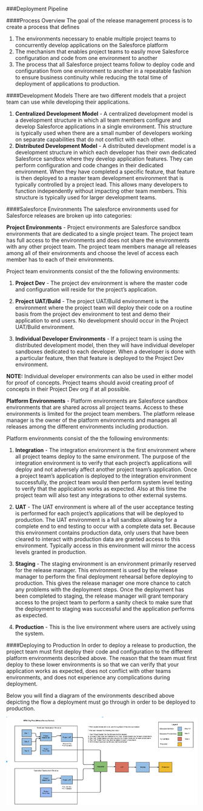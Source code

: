 ###Deployment Pipeline

####Process Overview
The goal of the release management process is to create a process that defines 

1. The environments necessary to enable multiple project teams to concurrently develop applications on the Salesforce platform 
1. The mechanism that enables project teams to easily move Salesforce configuration and code from one environment to another 
1. The process that all Salesforce project teams follow to deploy code and configuration from one environment to another in a repeatable fashion to ensure business continuity while reducing the total time of deployment of applications to production.  

####Development Models
There are two different models that a project team can use while developing their applications.

1. **Centralized Development Model** - A centralized development model is a development structure in which all team members configure and develop Salesforce applications in a single environment. This structure is typically used when there are a small number of developers working on separate capabilities that do not conflict with each other.
1. **Distributed Development Model** - A distributed development model is a development structure in which each developer has their own dedicated Salesforce sandbox where they develop application features. They can perform configuration and code changes in their dedicated environment. When they have completed a specific feature, that feature is then deployed to a master team development environment that is typically controlled by a project lead. This allows many developers to function independently without impacting other team members. This structure is typically used for larger development teams.

####Salesforce Environments
The salesforce environments used for Salesforce releases are broken up into categories:

**Project Environments** - Project environments are Salesforce sandbox environments that are dedicated to a single project team. The project team has full access to the environments and does not share the environments with any other project team. The project team members manage all releases among all of their environments and choose the level of access each member has to each of their environments.

Project team environments consist of the the following environments:

1. **Project Dev**  - The project dev environment is where the master code and configuration will reside for the project’s application.

1. **Project UAT/Build**  - The project UAT/Build environment is the environment where the project team will deploy their code on a routine basis from the project dev environment to test and demo their application to end users. No development should occur in the Project UAT/Build environment.

1. **Individual Developer Environments** - If a project team is using the distributed development model, then they will have individual developer sandboxes dedicated to each developer. When a developer is done with a particular feature, then that feature is deployed to the Project Dev environment. 
        
**NOTE:** Individual developer environments can also be used in either model for proof of concepts. Project teams should avoid creating proof of concepts in their Project Dev org if at all possible.

**Platform Environments** - Platform environments are Salesforce sandbox environments that are shared across all project teams. Access to these environments is limited for the project team members. The platform release manager is the owner of the platform environments and manages all releases among the different environments including production.

Platform environments consist of the the following environments:

1. **Integration** - The integration environment is the first environment where all project teams deploy to the same environment. The purpose of the integration environment is to verify that each project’s applications will deploy and not adversely affect another project team’s application. Once a project team’s application is deployed to the integration environment successfully, the project team would then perform system level testing to verify that the application works as expected. Also at this time the project team will also test any integrations to other external systems.

1. **UAT** - The UAT environment is where all of the user acceptance testing is performed for each project’s applications that will be deployed to production. The UAT environment is a full sandbox allowing for a complete end to end testing to occur with a complete data set. Because this environment contains production data, only users that have been cleared to interact with production data are granted access to this environment. Typically access in this environment will mirror the access levels granted in production.

1. **Staging** - The staging environment is an environment primarily reserved for the release manager. This environment is used by the release manager to perform the final deployment rehearsal before deploying to production. This gives the release manager one more chance to catch any problems with the deployment steps. Once the deployment has been completed to staging, the release manager will grant temporary access to the project team to perform a sanity check to make sure that the deployment to staging was successful and the application performs as expected.

1. **Production** - This is the live environment where users are actively using the system. 

####Deploying to Production
In order to deploy a release to production, the project team must first deploy their code and configuration to the different platform environments described above. The reason that the team must first deploy to these lower environments is so that we can verify that your application works as expected, does not conflict with other teams environments, and does not experience any complications during deployment. 


Below you will find a diagram of the environments described above depicting the flow a deployment must go through in order to be deployed to production.

![Deployment](/img/Deployment-Pipeline.png)